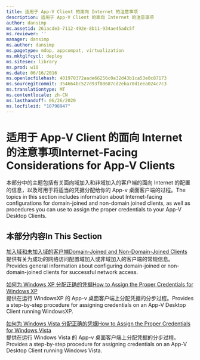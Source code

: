 ```yaml
---
title: 适用于 App-V Client 的面向 Internet 的注意事项
description: 适用于 App-V Client 的面向 Internet 的注意事项
author: dansimp
ms.assetid: 261acde3-7112-492e-8b11-934ae45adc5f
ms.reviewer: ''
manager: dansimp
ms.author: dansimp
ms.pagetype: mdop, appcompat, virtualization
ms.mktglfcycl: deploy
ms.sitesec: library
ms.prod: w10
ms.date: 06/16/2016
ms.openlocfilehash: 401970372aade66256c0a32d43b1ca53e0c87173
ms.sourcegitcommit: 354664bc527d93f80687cd2eba70d1eea024c7c3
ms.translationtype: MT
ms.contentlocale: zh-CN
ms.lasthandoff: 06/26/2020
ms.locfileid: "10798947"
---
```

# <span data-ttu-id="f1656-103">适用于 App-V Client 的面向 Internet 的注意事项</span><span class="sxs-lookup"><span data-stu-id="f1656-103">Internet-Facing Considerations for App-V Clients</span></span>


<span data-ttu-id="f1656-104">本部分中的主题包括有关面向域加入和非域加入的客户端的面向 Internet 的配置的信息，以及可用于将适当的凭据分配给你的 App-v 桌面客户端的过程。</span><span class="sxs-lookup"><span data-stu-id="f1656-104">The topics in this section includes information about Internet-facing configurations for domain-joined and non-domain joined clients, as well as procedures you can use to assign the proper credentials to your App-V Desktop Clients.</span></span>

## <span data-ttu-id="f1656-105">本部分内容</span><span class="sxs-lookup"><span data-stu-id="f1656-105">In This Section</span></span>


<a href="" id="domain-joined-and-non-domain-joined-clients"></a>[<span data-ttu-id="f1656-106">加入域和未加入域的客户端</span><span class="sxs-lookup"><span data-stu-id="f1656-106">Domain-Joined and Non-Domain-Joined Clients</span></span>](domain-joined-and-non-domain-joined-clients.md)  
<span data-ttu-id="f1656-107">提供有关为成功的网络访问配置域加入或非域加入的客户端的常规信息。</span><span class="sxs-lookup"><span data-stu-id="f1656-107">Provides general information about configuring domain-joined or non-domain-joined clients for successful network access.</span></span>

<a href="" id="how-to-assign--the-proper-credentials-for-windows-xp"></a>[<span data-ttu-id="f1656-108">如何为 Windows XP 分配正确的凭据</span><span class="sxs-lookup"><span data-stu-id="f1656-108">How to Assign the Proper Credentials for Windows XP</span></span>](how-to-assign--the-proper-credentials-for-windows-xp.md)  
<span data-ttu-id="f1656-109">提供在运行 WindowsXP 的 App-v 桌面客户端上分配凭据的分步过程。</span><span class="sxs-lookup"><span data-stu-id="f1656-109">Provides a step-by-step procedure for assigning credentials on an App-V Desktop Client running WindowsXP.</span></span>

<a href="" id="how-to-assign--the-proper-credentials-for-windows-vista"></a>[<span data-ttu-id="f1656-110">如何为 Windows Vista 分配正确的凭据</span><span class="sxs-lookup"><span data-stu-id="f1656-110">How to Assign the Proper Credentials for Windows Vista</span></span>](how-to-assign--the-proper-credentials-for-windows-vista.md)  
<span data-ttu-id="f1656-111">提供在运行 Windows Vista 的 App-v 桌面客户端上分配凭据的分步过程。</span><span class="sxs-lookup"><span data-stu-id="f1656-111">Provides a step-by-step procedure for assigning credentials on an App-V Desktop Client running Windows Vista.</span></span>

 

 





